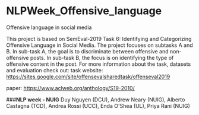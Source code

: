 # NLPWeek_Offensive_language
Offensive language in social media

This project is based on SemEval-2019 Task 6: Identifying and Categorizing
Offensive Language in Social Media. The project focuses on subtasks A and B. In
sub-task A, the goal is to discriminate between offensive and non-offensive posts. In
sub-task B, the focus is on identifying the type of offensive content in the post.
For more information about the task, datasets and evaluation check out:
task website:
https://sites.google.com/site/offensevalsharedtask/offenseval2019

paper: https://www.aclweb.org/anthology/S19-2010/


###**NLP week - NUIG**
Duy Nguyen (DCU), Andrew Neary (NUIG), Alberto Castagna (TCD), Andrea Rossi (UCC), Enda O'Shea (UL), Priya Rani (NUIG)
